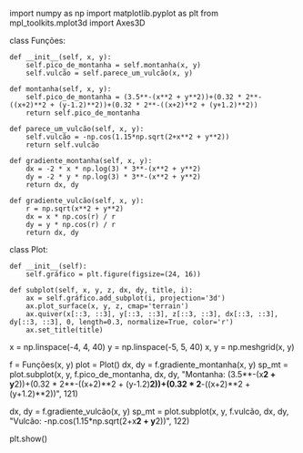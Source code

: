 import numpy as np
import matplotlib.pyplot as plt
from mpl_toolkits.mplot3d import Axes3D

class Funções:

    def __init__(self, x, y):
        self.pico_de_montanha = self.montanha(x, y)
        self.vulcão = self.parece_um_vulcão(x, y)

    def montanha(self, x, y):
        self.pico_de_montanha = (3.5**-(x**2 + y**2))+(0.32 * 2**-((x+2)**2 + (y-1.2)**2))+(0.32 * 2**-((x+2)**2 + (y+1.2)**2))
        return self.pico_de_montanha

    def parece_um_vulcão(self, x, y):
        self.vulcão = -np.cos(1.15*np.sqrt(2+x**2 + y**2))
        return self.vulcão

    def gradiente_montanha(self, x, y):
        dx = -2 * x * np.log(3) * 3**-(x**2 + y**2)
        dy = -2 * y * np.log(3) * 3**-(x**2 + y**2)
        return dx, dy

    def gradiente_vulcão(self, x, y):
        r = np.sqrt(x**2 + y**2)
        dx = x * np.cos(r) / r
        dy = y * np.cos(r) / r
        return dx, dy

class Plot:

    def __init__(self):
        self.gráfico = plt.figure(figsize=(24, 16))

    def subplot(self, x, y, z, dx, dy, title, i):
        ax = self.gráfico.add_subplot(i, projection='3d')
        ax.plot_surface(x, y, z, cmap='terrain')
        ax.quiver(x[::3, ::3], y[::3, ::3], z[::3, ::3], dx[::3, ::3], dy[::3, ::3], 0, length=0.3, normalize=True, color='r')
        ax.set_title(title)

x = np.linspace(-4, 4, 40)
y = np.linspace(-5, 5, 40)
x, y = np.meshgrid(x, y)

f = Funções(x, y)
plot = Plot()
dx, dy = f.gradiente_montanha(x, y)
sp_mt = plot.subplot(x, y, f.pico_de_montanha, dx, dy, "Montanha: (3.5**-(x**2 + y**2))+(0.32 * 2**-((x+2)**2 + (y-1.2)**2))+(0.32 * 2**-((x+2)**2 + (y+1.2)**2))", 121)

dx, dy = f.gradiente_vulcão(x, y)
sp_mt = plot.subplot(x, y, f.vulcão, dx, dy, "Vulcão: -np.cos(1.15*np.sqrt(2+x**2 + y**2))", 122)

plt.show()
